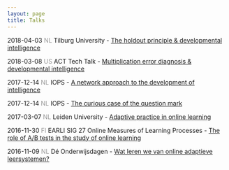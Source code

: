 ```yaml
---
layout: page
title: Talks
---
```


2018-04-03 <font color="#999999">NL</font> Tilburg University - <a href="/assets/talks/2018_Talk_MTOTilburg/talk.html">The holdout principle & developmental intelligence</a>

2018-03-08 <font color="#999999">US</font> ACT Tech Talk - <a href="/assets/talks/2018_Talk_ACTNext/talk.html">Multiplication error diagnosis & developmental intelligence</a>

2017-12-14 <font color="#999999">NL</font> IOPS - <a href="/assets/talks/2017_Talk_IOPS/talk.html">A network approach to the development of intelligence</a>

2017-12-14 <font color="#999999">NL</font> IOPS - <a href="/assets/talks/2017_Poster_IOPS/poster.pdf">The curious case of the question mark</a>

2017-03-07 <font color="#999999">NL</font> Leiden University - <a href="/assets/talks/2017_Lecture_HonoursLeiden/lecture.html">Adaptive practice in online learning</a>

2016-11-30 <font color="#999999">FI</font> EARLI SIG 27 Online Measures of Learning Processes - <a href="/assets/talks/2016_Talk_EARLISIG27/talk.html">The role of A/B tests in the study of online learning</a>

2016-11-09 <font color="#999999">NL</font> Dé Onderwijsdagen - <a href="/assets/talks/2016_Talk_Onderwijsdagen/talk.html">Wat leren we van online adaptieve leersystemen?</a>

<!---
https://techinonderwijs.wordpress.com/2016/11/11/wat-kunnen-we-leren-van-adaptieve-leersystemen/
-->